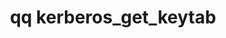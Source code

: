 ---
category: kerberos
command: kerberos_get_keytab
keywords: qq, qq_cli, kerberos_get_keytab
optional_options: []
permalink: /qq-cli-command-guide/kerberos/kerberos_get_keytab.html
positional_options: []
sidebar: qq_cli_command_reference_sidebar
summary: This section explains how to use the <code>qq kerberos_get_keytab</code>
  command.
synopsis: Get the Kerberos keytab
title: qq kerberos_get_keytab
usage: qq kerberos_get_keytab [-h]
zendesk_source: qq CLI Command Guide

---